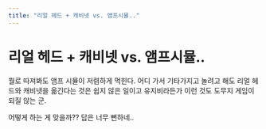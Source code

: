 ```yaml
---
title: "리얼 헤드 + 캐비넷 vs. 앰프시뮬.."
---
```

# 리얼 헤드 + 캐비넷 vs. 앰프시뮬..


뭘로 따져봐도 앰프 시뮬이 저렴하게 먹힌다. 어디 가서 기타가지고 놀려고 해도 리얼 헤드와 캐비넷을 옮긴다는 것은 쉽지 않은 일이고 유지비라든가 이런 것도 도무지 게임이 되질 않는 군.




어떻게 하는 게 맞을까?? 답은 너무 뻔하네..





